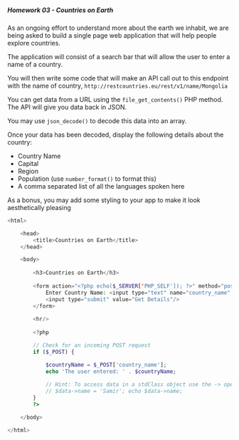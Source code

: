 ##### Homework 03 - Countries on Earth

As an ongoing effort to understand more about the earth we inhabit, we are being asked to build a single page web application that will help people explore countries.
 
The application will consist of a search bar that will allow the user to enter a name of a country. 

You will then write some code that will make an API call out to this endpoint with the name of country, ```http://restcountries.eu/rest/v1/name/Mongolia```

You can get data from a URL using the ```file_get_contents()``` PHP method. The API will give you data back in JSON. 

You may use ```json_decode()``` to decode this data into an array. 

Once your data has been decoded, display the following details about the country:
- Country Name
- Capital
- Region
- Population (use ```number_format()``` to format this)
- A comma separated list of all the languages spoken here

As a bonus, you may add some styling to your app to make it look aesthetically pleasing

```php
<html>

    <head>
        <title>Countries on Earth</title>
    </head>

    <body>
        
        <h3>Countries on Earth</h3>
        
        <form action="<?php echo($_SERVER['PHP_SELF']); ?>" method="post">
            Enter Country Name: <input type="text" name="country_name" size="30"/>
            <input type="submit" value="Get Details"/>
        </form>
        
        <hr/>
        
        <?php

        // Check for an incoming POST request
        if ($_POST) {

            $countryName = $_POST['country_name'];
            echo 'The user entered: ' . $countryName;
            
            // Hint: To access data in a stdClass object use the -> operator
            // $data->name = 'Samir'; echo $data->name;
        }
        ?>

    </body>

</html>
```
